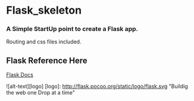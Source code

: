 # Flask_skeleton

### A Simple StartUp point to create a Flask app.
Routing and css files included.

## Flask Reference Here

[Flask Docs](http://flask.pocoo.org/docs/0.12/)

![alt-text][logo]
[logo]: http://flask.pocoo.org/static/logo/flask.svg "Buildig the web one Drop at a time"
